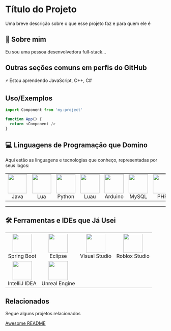 
# Título do Projeto

Uma breve descrição sobre o que esse projeto faz e para quem ele é


## 🚀 Sobre mim
Eu sou uma pessoa desenvolvedora full-stack...


## Outras seções comuns em perfis do GitHub

⚡️ Estou aprendendo JavaScript, C++, C# 


## Uso/Exemplos

```javascript
import Component from 'my-project'

function App() {
  return <Component />
}
```
## 💻 Linguagens de Programação que Domino

Aqui estão as linguagens e tecnologias que conheço, representadas por seus logos:

<table>
  <tr>
    <td align="center"><img src="https://upload.wikimedia.org/wikipedia/en/3/30/Java_programming_language_logo.svg" width="60"/><br>Java</td>
    <td align="center"><img src="https://upload.wikimedia.org/wikipedia/commons/c/cf/Lua-Logo.svg" width="60"/><br>Lua</td>
    <td align="center"><img src="https://upload.wikimedia.org/wikipedia/commons/c/c3/Python-logo-notext.svg" width="60"/><br>Python</td>
    <td align="center"><img src="https://luau.org/assets/images/luau-88.png" width="60"/><br>Luau</td>
     <td align="center"><img src="https://upload.wikimedia.org/wikipedia/commons/8/87/Arduino_Logo.svg" width="60"/><br>Arduino</td>
    <td align="center"><img src="https://freebiesupply.com/logos/mysql-logo-2/" width="60"/><br>MySQL</td>
    <td align="center"><img src="https://upload.wikimedia.org/wikipedia/commons/2/27/PHP-logo.svg" width="60"/><br>PHP</td>
    <td align="center"><img src="https://upload.wikimedia.org/wikipedia/commons/6/61/HTML5_logo_and_wordmark.svg" width="60"/><br>HTML</td>
    <td align="center"><img src="https://upload.wikimedia.org/wikipedia/commons/d/d5/CSS3_logo_and_wordmark.svg" width="60"/><br>CSS</td>
  </tr>
</table>

---

## 🛠️ Ferramentas e IDEs que Já Usei

<table>
  <tr>
    <td align="center"><img src="https://spring.io/img/projects/spring-boot.svg" width="60"/><br>Spring Boot</td>
    <td align="center"><img src="https://www.techspot.com/images2/downloads/topdownload/2019/01/2019-01-16-ts3_thumbs-bc3-p_256.webp" width="60"/><br>Eclipse</td>
    <td align="center"><img src="" width="60"/><br>Visual Studio</td>
    <td align="center"><img src="https://static.wikia.nocookie.net/logopedia/images/e/ee/Roblox_Studio_icon_2025.svg/revision/latest?cb=20250426203849" width="60"/><br>Roblox Studio</td>
  </tr>
  <tr>
    <td align="center"><img src="https://upload.wikimedia.org/wikipedia/commons/d/d5/IntelliJ_IDEA_Logo.svg" width="60"/><br>IntelliJ IDEA</td>
    <td align="center"><img src="https://upload.wikimedia.org/wikipedia/commons/3/3e/Unreal_Engine_Logo.svg" width="60"/><br>Unreal Engine</td>
  </tr>
</table>

## Relacionados

Segue alguns projetos relacionados

[Awesome README](https://github.com/matiassingers/awesome-readme)


